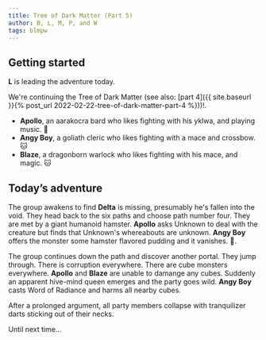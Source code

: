 ```yaml
---
title: Tree of Dark Matter (Part 5)
author: B, L, M, P, and W
tags: blmpw
---
```


## Getting started

**L** is leading the adventure today.

We're continuing the Tree of Dark Matter (see also: [part 4]({{ site.baseurl }}{% post_url 2022-02-22-tree-of-dark-matter-part-4 %}))!.

- **Apollo**, an aarakocra bard who likes fighting with his yklwa, and playing music. 🐨
- **Angy Boy**, a goliath cleric who likes fighting with a mace and crossbow. 🐱
- **Blaze**, a dragonborn warlock who likes fighting with his mace, and magic. 🐱

## Today’s adventure

The group awakens to find **Delta** is missing, presumably he's fallen into the void. They head back to the six paths and choose path number four. They are met by a giant humanoid hamster. **Apollo** asks Unknown to deal with the creature but finds that Unknown's whereabouts are unknown. **Angy Boy** offers the monster some hamster flavored pudding and it vanishes. 🤮.

The group continues down the path and discover another portal. They jump through. There is corruption everywhere. There are cube monsters everywhere. **Apollo** and **Blaze** are unable to damange any cubes. Suddenly an apparent hive-mind queen emerges and the party goes wild. **Angy Boy** casts Word of Radiance and harms all nearby cubes.

After a prolonged argument, all party members collapse with tranquilizer darts sticking out of their necks.

Until next time...
